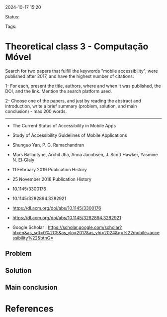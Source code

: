 2024-10-17 15:20

Status: 

Tags: 

# Theoretical class 3 - Computação Móvel

Search for two papers that fulfill the keywords "mobile accessibility", were published after 2017, and have the highest number of citations:

1- For each, present the title, authors, where and when it was published, the DOI, and the link. Mention the search platform used.

2- Choose one of the papers, and just by reading the abstract and introduction, write a brief summary (problem, solution, and main conclusion) - max 200 words.

------------------

- The Current Status of Accessibility in Mobile Apps
- Study of Accessibility Guidelines of Mobile Applications

- Shunguo Yan, P. G. Ramachandran
- Mars Ballantyne, Archit Jha, Anna Jacobsen, J. Scott Hawker, Yasmine N. El-Glaly

- 11 February 2019 Publication History
- 25 November 2018 Publication History

- 10.1145/3300176
- 10.1145/3282894.3282921

- https://dl.acm.org/doi/abs/10.1145/3300176
- https://dl.acm.org/doi/abs/10.1145/3282894.3282921

- Google Scholar : https://scholar.google.com/scholar?hl=en&as_sdt=0%2C5&as_ylo=2017&as_yhi=2024&q=%22mobile+accessibility%22&btnG=

## Problem 



## Solution



## Main conclusion



# References

